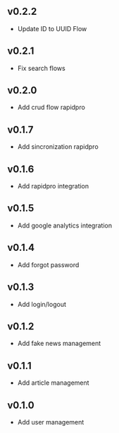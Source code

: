 v0.2.2
----------
* Update ID to UUID Flow

v0.2.1
----------
* Fix search flows

v0.2.0
----------
* Add crud flow rapidpro

v0.1.7
----------
* Add sincronization rapidpro

v0.1.6
----------
* Add rapidpro integration

v0.1.5
----------
* Add google analytics integration

v0.1.4
----------
* Add forgot password

v0.1.3
----------
* Add login/logout

v0.1.2
----------
* Add fake news management

v0.1.1
----------
* Add article management

v0.1.0
----------
* Add user management
